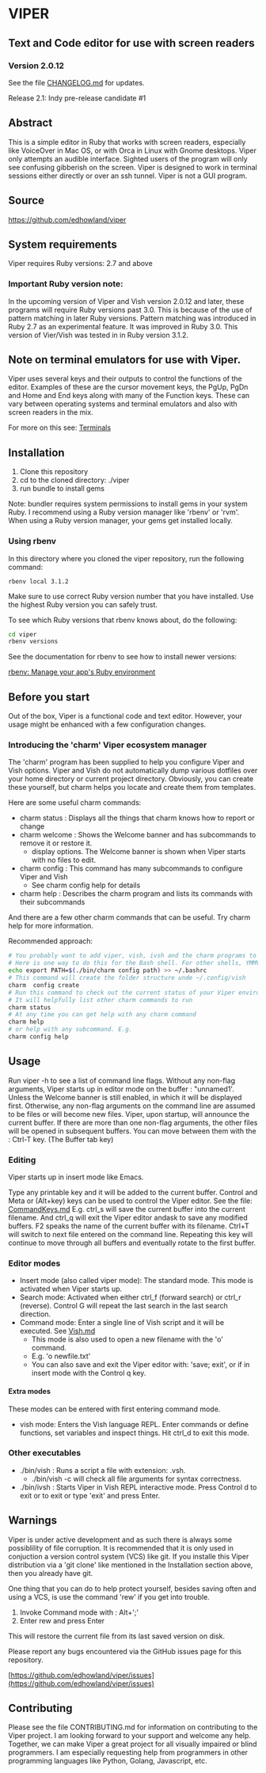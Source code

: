 # VIPER

## Text and Code editor for use with screen readers

### Version 2.0.12

See the file [CHANGELOG.md](CHANGELOG.md) for updates.

Release 2.1: Indy pre-release candidate #1


## Abstract

This is a simple editor in Ruby that works with screen readers, especially like VoiceOver 
in Mac OS, or with Orca in Linux with Gnome desktops.
Viper only attempts an audible interface. Sighted users of the program will only see confusing gibberish on the screen.
Viper is designed to work in terminal sessions either directly or over an ssh tunnel.
Viper is not a GUI program.

## Source

<https://github.com/edhowland/viper>



## System requirements



Viper requires Ruby versions: 2.7 and above

### Important Ruby version note:

In the upcoming version of Viper and Vish version 2.0.12 and later, these programs
will require Ruby versions past 3.0. This is because of the use of pattern matching
in later Ruby versions.  Pattern matching was introduced in Ruby 2.7 as an experimental
feature. It was improved in Ruby 3.0. This version of Vier/Vish was tested in
in Ruby version 3.1.2.


## Note on terminal emulators for use with Viper.

Viper uses several keys and their  outputs to control the functions of the editor.
Examples of these are the cursor movement keys, the PgUp, PgDn and Home and End keys
along with many of the Function keys. These can vary between operating systems
and terminal emulators and also with screen readers in the mix.

For more on this see: [Terminals](Terminals.md)


## Installation

1. Clone this repository
2. cd to the cloned directory: ./viper
3. run bundle to install gems

Note: bundler requires system permissions to install gems in your system
Ruby. I  recommend using a Ruby version manager like 'rbenv' or 'rvm'.
When using a Ruby version manager, your gems get installed locally.

### Using rbenv

In this directory where you cloned the viper repository, run the following command:

```bbash
rbenv local 3.1.2
```

Make sure to use correct Ruby version number that you have installed.
Use the highest Ruby version you can safely trust.

To see which Ruby versions that rbenv knows about, do the following:

```bash
cd viper
rbenv versions
```





See the documentation for rbenv to see how to install newer versions:

[rbenv: Manage your app's Ruby environment](https://github.com/rbenv/rbenv)



## Before you start

Out of the box, Viper is a functional code and text editor. However, your usage
might be enhanced with a few configuration changes.

### Introducing the 'charm'  Viper ecosystem manager

The 'charm' program has been supplied to help you configure Viper and Vish
options. Viper and Vish do not automatically dump various dotfiles over your
home directory or current project directory. Obviously, you can create these
yourself, but charm helps you locate and create them from templates.

Here are some useful charm commands:

- charm status : Displays all the things that charm knows how to report or change
- charm welcome : Shows the Welcome banner and has subcommands to remove it or restore it.
  * display options. The Welcome banner is shown when Viper starts with no files to edit.
- charm config : This command has many subcommands to configure Viper and Vish
  * See charm config help for details
- charm help : Describes the charm program and lists its commands with their subcommands 

And there are a few other charm commands that can be useful. Try charm help
for more information.

Recommended approach:

```bash
# You probably want to add viper, vish, ivsh and the charm programs to your $PATH
# Here is one way to do this for the Bash shell. For other shells, YMMV:
echo export PATH=$(./bin/charm config path) >> ~/.bashrc
# This command will create the folder structure unde ~/.config/vish
charm  config create
# Run this command to check out the current status of your Viper environment
# It will helpfully list other charm commands to run
charm status
# At any time you can get help with any charm command
charm help
# or help with any subcommand. E.g. 
charm config help
```


## Usage

Run viper -h to see a list of command line flags.
Without any non-flag arguments, Viper starts up in editor mode on the buffer : "unnamed1'.
Unless the Welcome banner is still enabled, in which it will be displayed first.
Otherwise, any non-flag arguments on the command line are assumed to be files
or will become new files. Viper, upon startup, will announce the current buffer.
If there are more than one non-flag arguments, the other files will be opened
in subsequent buffers. You can move between them with the : Ctrl-T key. (The Buffer tab key)

### Editing

Viper starts up in insert mode like Emacs.

Type any printable key and it will be added to the current buffer. Control and Meta  or (Alt+key)
keys can be used to control the Viper editor. See the file: [CommandKeys.md](CommandKeys.md)
E.g. ctrl_s will save the current buffer into the current filename. And ctrl_q
will exit the Viper editor andask to save any modified buffers.
F2 speaks the name of the current buffer with its filename.
Ctrl+T will switch to next file entered on the command line. Repeating this key
will continue to move through all buffers and eventually rotate to the first buffer.

### Editor modes

- Insert mode (also called viper mode): The standard mode. This mode is activated when Viper starts up.
- Search mode:  Activated when either ctrl_f (forward search) or ctrl_r (reverse).   Control G will repeat the last search in the last search direction.
- Command mode: Enter a single line of Vish script and it will be executed. See [Vish.md](Vish.md)
  * This mode is also used to open a new filename with the 'o' command.
  * E.g. 'o newfile.txt'
  * You can also save and exit the Viper editor with: 'save; exit', or if in insert mode with the Control q key.

#### Extra modes

These modes can be entered with first entering command mode.

- vish mode: Enters the Vish language REPL. Enter commands or define functions, set variables and inspect things. Hit ctrl_d to exit this mode.


### Other executables

- ./bin/vish : Runs a script a file with extension: .vsh.
  * ./bin/vish -c will check all file arguments  for syntax correctness.
- ./bin/ivsh : Starts Viper in Vish REPL interactive mode. Press Control d to exit or to exit or type 'exit' and press Enter.


## Warnings

Viper is under active development and as such there is always some possiblility
of file corruption. It is recommended that it is only used in conjuction
a version control system (VCS) like git. If you installe this Viper distribution
via a 'git clone' like mentioned in the Installation section above, then
you already have git. 

One thing that you can do to help protect yourself, besides saving often and using a VCS,
is use the command 'rew' if you get into trouble.

1. Invoke Command mode with : Alt+';'
2. Enter rew and press Enter


This will restore the current file from its last saved version on disk.

Please report any bugs encountered via the GitHub issues page for this repository.

[https://github.com/edhowland/viper/issues](https://github.com/edhowland/viper/issues)



## Contributing


Please see the file CONTRIBUTING.md for information on contributing to the Viper project. 
I am looking forward to your support and welcome any help. Together, we can make Viper a great project
for all visually impaired or blind programmers.  I am especially requesting help from programmers in other programming languages like Python, Golang, Javascript, etc.


